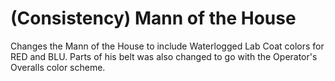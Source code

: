 # (Consistency) Mann of the House

Changes the Mann of the House to include Waterlogged Lab Coat colors for RED and BLU. Parts of his belt was also changed to go with the Operator's Overalls color scheme.